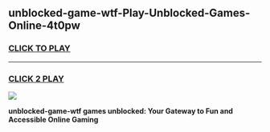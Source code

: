 
## unblocked-game-wtf-Play-Unblocked-Games-Online-4t0pw
<h3>
<a href="https://premium76.site?title=unblocked-game-wtf&ref=25A">CLICK TO PLAY</a></h3>
<hr>

<h3>
<a href="https://premium76.site?title=unblocked-game-wtf&ref=25A">CLICK 2 PLAY</a>
  
</h3>

<a href="https://premium76.site?title=unblocked-game-wtf&ref=25A"><img src="https://clearcache.store/games.png"></a>


**unblocked-game-wtf games unblocked: Your Gateway to Fun and Accessible Online Gaming**
